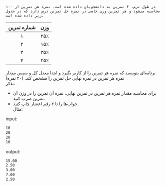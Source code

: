     در طول ترم، ۴ تمرين به دانشجويان داده شده است. نمره هر تمرين از ١٠٠ محاسبه می‌شود و هر تمرين وزن خاصی در نمره حل تمرين درس دارد كه در جدول زير داده شده است.  

| شماره تمرین | وزن  |
| :---------: | :--: |
|      ۱      | ۲۵٪  |
|      ۲      | ۱۵٪  |
|      ۳      | ۳۵٪  |
|      ۴      | ۲۵٪  |

برنامه‌ای بنويسيد كه نمره هر تمرین را از كاربر بگيرد و ابتدا معدل کل و سپس مقدار نمره هر تمرین در نمره نهایی حل تمرين را مشخص كند. (٢٠ نمره)  
تذکر:

* برای محاسبه مقدار نمره هر تمرین در تمرین نهایی، نمره آن تمرین را در وزن آن تمرین ضرب کنید.
* جواب‌ها را تا ۲ رقم اعشار چاپ کنید.   
  مثال:  

input:

```sh
10
20
20
10
```

output:

```sh
15.00
2.50
3.00
7.00
2.50
```
